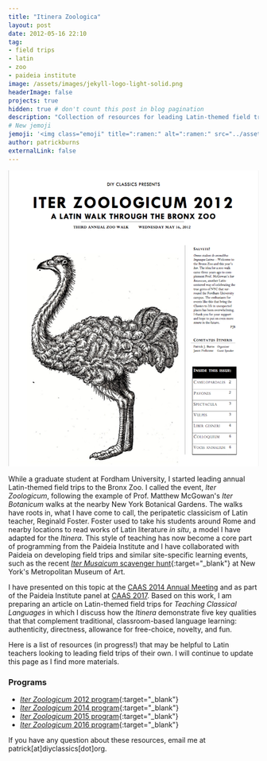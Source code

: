 ```yaml
---
title: "Itinera Zoologica"
layout: post
date: 2012-05-16 22:10
tag:
- field trips
- latin
- zoo
- paideia institute
image: /assets/images/jekyll-logo-light-solid.png
headerImage: false
projects: true
hidden: true # don't count this post in blog pagination
description: "Collection of resources for leading Latin-themed field trips, spec. to the zoo. "
# New jemoji
jemoji: '<img class="emoji" title=":ramen:" alt=":ramen:" src="../assets/images/paper-icon.png" height="20" width="20" align="absmiddle">'
author: patrickburns
externalLink: false
---
```

![Screenshot](../assets/images/iz.png)  
  
While a graduate student at Fordham University, I started leading annual Latin-themed field trips to the Bronx Zoo. I called the event, *Iter Zoologicum*, following the example of Prof. Matthew McGowan's *Iter Botanicum* walks at the nearby New York Botanical Gardens. The walks have roots in, what I have come to call, the peripatetic classicism of Latin teacher, Reginald Foster. Foster used to take his students around Rome and nearby locations to read works of Latin literature *in situ*, a model I have adapted for the *Itinera*. This style of teaching has now become a core part of programming from the Paideia Institute and I have collaborated with Paideia on developing field trips and similar site-specific learning events, such as the recent [*Iter Musaicum* scavenger hunt](https://www.paideiainstitute.org/events/iter-musaicum){:target="_blank"} at New York's Metropolitan Museum of Art.

I have presented on this topic at the [CAAS 2014 Annual Meeting](../carpe-iter) and as part of the Paideia Institute panel at [CAAS 2017](../latin-in-unexpected-places). Based on this work, I am preparing an article on Latin-themed field trips for *Teaching Classical Languages* in which I discuss how the *Itinera* demonstrate five key qualities that that complement traditional, classroom-based language learning: authenticity, directness, allowance for free-choice, novelty, and fun.

Here is a list of resources (in progress!) that may be helpful to Latin teachers looking to leading field trips of their own. I will continue to update this page as I find more materials.

### Programs

- [*Iter Zoologicum* 2012 program](https://www.dropbox.com/s/yt8c0nzu9z0yrqz/IZ-2012-Program.pdf?dl=0){:target="_blank"}
- [*Iter Zoologicum* 2014 program](https://www.dropbox.com/s/xqk6ecql9r77vmm/IZ-2014-Program.pdf?dl=0){:target="_blank"}
- [*Iter Zoologicum* 2015 program](https://www.dropbox.com/s/67zm91htk0631yx/IZ-2015-Program.pdf?dl=0){:target="_blank"}
- [*Iter Zoologicum* 2016 program](https://www.dropbox.com/s/5ixdlo9xvprkd8j/IZ-2016-Program.pdf?dl=0){:target="_blank"}

If you have any question about these resources, email me at patrick[at]diyclassics[dot]org.